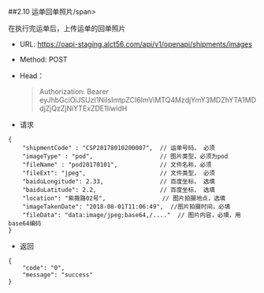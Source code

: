 ##2.10 <span id="2-10">运单回单照片/span>

在执行完运单后，上传运单的回单照片

* URL: https://oapi-staging.alct56.com/api/v1/openapi/shipments/images

* Method: POST

* Head：
  >Authorization: Bearer eyJhbGciOiJSUzI1NiIsImtpZCI6ImViMTQ4MzdjYmY3MDZhYTA1MDdjZjQzZjNiYTExZDE1IiwidH


* 请求

```
{
	"shipmentCode" : "CSP20178010200007",  // 运单号码， 必须
	"imageType" : "pod",                   // 图片类型，必须为pod
    "fileName" : "pod20170101",            // 文件名称，必须
	"fileExt": "jpeg",                     // 文件类型， 必须
	"baiduLongitude": 2.33,                // 百度坐标， 选填
	"baiduLatitude": 2.2,                  // 百度坐标， 选填
	"location": "紫薇路02号",                // 图片拍摄地点，选填
	"imageTakenDate": "2018-08-01T11:06:49",  //图片拍摄时间，必填
    "fileData": "data:image/jpeg;base64,/...."  // 图片内容，必填，用base64编码
}
```

* 返回

```
{    
    "code": "0",
    "message": "success"
}
```

